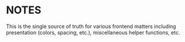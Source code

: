 # NOTES

This is the single source of truth for various frontend matters including presentation (colors, spacing, etc.), miscellaneous helper functions, etc.
